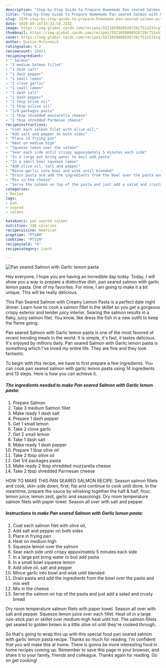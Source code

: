 ```yaml
---
description: "Step-by-Step Guide to Prepare Homemade Pan seared Salmon with Garlic lemon pasta"
title: "Step-by-Step Guide to Prepare Homemade Pan seared Salmon with Garlic lemon pasta"
slug: 3576-step-by-step-guide-to-prepare-homemade-pan-seared-salmon-with-garlic-lemon-pasta
date: 2020-09-16T15:33:54.234Z
image: https://img-global.cpcdn.com/recipes/5521659888926720/751x532cq70/pan-seared-salmon-with-garlic-lemon-pasta-recipe-main-photo.jpg
thumbnail: https://img-global.cpcdn.com/recipes/5521659888926720/751x532cq70/pan-seared-salmon-with-garlic-lemon-pasta-recipe-main-photo.jpg
cover: https://img-global.cpcdn.com/recipes/5521659888926720/751x532cq70/pan-seared-salmon-with-garlic-lemon-pasta-recipe-main-photo.jpg
author: Dustin McCormick
ratingvalue: 4.2
reviewcount: 28023
recipeingredient:
- " Salmon"
- "3 medium Salmon fillet"
- "1 dash salt"
- "1 dash pepper"
- "1 small lemon"
- "2 clove garlic"
- "2 small lemon"
- "1 dash salt"
- "1 dash pepper"
- "1 tbsp olive oil"
- "2 tbsp oilive oil"
- "1/4 packages pasta"
- "2 tbsp shredded mozzarella cheese"
- "2 tbsp shredded Parmesan cheese"
recipeinstructions:
- "Coat each salmon filet with olive oil,"
- "Add salt and pepper on both sides"
- "Place in frying pan"
- "Heat on medium high"
- "Squeeze lemon over the salmon"
- "Sear each side until crispy appoximately 5 minutes each side"
- "In a large pot bring water to boil add pasta"
- "In a small bowl squeeze lemon"
- "Add olive oil, salt and pepper"
- "Mince garlic into bowl and wisk until blended"
- "Drain pasta and add the ingredients from the bowl over the pasta and mix well"
- "Mix in the cheese"
- "Serve the salmon on top of the pasta and just add a salad and crusty bread"
categories:
- Recipe
tags:
- pan
- seared
- salmon

katakunci: pan seared salmon 
nutrition: 108 calories
recipecuisine: American
preptime: "PT26M"
cooktime: "PT31M"
recipeyield: "4"
recipecategory: Lunch

---
```



![Pan seared Salmon with Garlic lemon pasta](https://img-global.cpcdn.com/recipes/5521659888926720/751x532cq70/pan-seared-salmon-with-garlic-lemon-pasta-recipe-main-photo.jpg)

Hey everyone, I hope you are having an incredible day today. Today, I will show you a way to prepare a distinctive dish, pan seared salmon with garlic lemon pasta. One of my favorites. For mine, I am going to make it a bit unique. This will be really delicious.

This Pan Seared Salmon with Creamy Lemon Pasta is a perfect date night dinner. Learn how to cook a salmon fillet in the skillet so you get a gorgeous crispy exterior and tender juicy interior. Searing the salmon results in a flaky, juicy salmon filet. You know, like dress the fish in a new outfit to keep the flame going.

Pan seared Salmon with Garlic lemon pasta is one of the most favored of recent trending meals in the world. It is simple, it's fast, it tastes delicious. It's enjoyed by millions daily. Pan seared Salmon with Garlic lemon pasta is something which I've loved my entire life. They are fine and they look fantastic.


To begin with this recipe, we have to first prepare a few ingredients. You can cook pan seared salmon with garlic lemon pasta using 14 ingredients and 13 steps. Here is how you can achieve it.

<!--inarticleads1-->

##### The ingredients needed to make Pan seared Salmon with Garlic lemon pasta:

1. Prepare  Salmon
1. Take 3 medium Salmon fillet
1. Make ready 1 dash salt
1. Prepare 1 dash pepper
1. Get 1 small lemon
1. Take 2 clove garlic
1. Get 2 small lemon
1. Take 1 dash salt
1. Make ready 1 dash pepper
1. Prepare 1 tbsp olive oil
1. Take 2 tbsp oilive oil
1. Get 1/4 packages pasta
1. Make ready 2 tbsp shredded mozzarella cheese
1. Take 2 tbsp shredded Parmesan cheese


HOW TO MAKE THIS PAN SEARED SALMON RECIPE: Season salmon fillets and cook, skin-side down, first; flip and continue to cook until done. In the meantime, prepare the sauce by whisking together the half &amp; half, flour, lemon juice, lemon zest, garlic and seasonings. Dry room temperature salmon filets with paper towel. Season all over with salt and pepper. 

<!--inarticleads2-->

##### Instructions to make Pan seared Salmon with Garlic lemon pasta:

1. Coat each salmon filet with olive oil,
1. Add salt and pepper on both sides
1. Place in frying pan
1. Heat on medium high
1. Squeeze lemon over the salmon
1. Sear each side until crispy appoximately 5 minutes each side
1. In a large pot bring water to boil add pasta
1. In a small bowl squeeze lemon
1. Add olive oil, salt and pepper
1. Mince garlic into bowl and wisk until blended
1. Drain pasta and add the ingredients from the bowl over the pasta and mix well
1. Mix in the cheese
1. Serve the salmon on top of the pasta and just add a salad and crusty bread


Dry room temperature salmon filets with paper towel. Season all over with salt and pepper. Squeeze lemon juice over each fillet. Heat oil in a large non-stick pan or skillet over medium-high heat until hot. The salmon fillets get seared to golden brown in a little olive oil until they&#39;re cooked through. 

So that's going to wrap this up with this special food pan seared salmon with garlic lemon pasta recipe. Thanks so much for reading. I'm confident that you will make this at home. There is gonna be more interesting food in home recipes coming up. Remember to save this page in your browser, and share it to your family, friends and colleague. Thanks again for reading. Go on get cooking!
